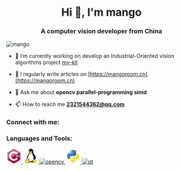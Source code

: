 <h1 align="center">Hi 👋, I'm mango</h1>
<h3 align="center">A computer vision developer from China</h3>

<p align="left"> <img src="https://komarev.com/ghpvc/?username=mango&label=Profile%20views&color=0e75b6&style=flat" alt="mango" /> </p>

- 🔭 I’m currently working on develop an Industrial-Oriented vision algorithms project [mv-kit](https://github.com/mangosroom/mv-kit)

- 📝 I regularly write articles on [https://mangoroom.cn](https://mangoroom.cn)

- 💬 Ask me about **opencv parallel-programming simd**

- 📫 How to reach me **2321544362@qq.com**

<h3 align="left">Connect with me:</h3>
<p align="left">
</p>

<h3 align="left">Languages and Tools:</h3>
<p align="left"> <a href="https://www.w3schools.com/cpp/" target="_blank" rel="noreferrer"> <img src="https://raw.githubusercontent.com/devicons/devicon/master/icons/cplusplus/cplusplus-original.svg" alt="cplusplus" width="40" height="40"/> </a> <a href="https://www.linux.org/" target="_blank" rel="noreferrer"> <img src="https://raw.githubusercontent.com/devicons/devicon/master/icons/linux/linux-original.svg" alt="linux" width="40" height="40"/> </a> <a href="https://opencv.org/" target="_blank" rel="noreferrer"> <img src="https://www.vectorlogo.zone/logos/opencv/opencv-icon.svg" alt="opencv" width="40" height="40"/> </a> <a href="https://www.python.org" target="_blank" rel="noreferrer"> <img src="https://raw.githubusercontent.com/devicons/devicon/master/icons/python/python-original.svg" alt="python" width="40" height="40"/> </a> <a href="https://www.qt.io/" target="_blank" rel="noreferrer"> <img src="https://upload.wikimedia.org/wikipedia/commons/0/0b/Qt_logo_2016.svg" alt="qt" width="40" height="40"/> </a> </p>
